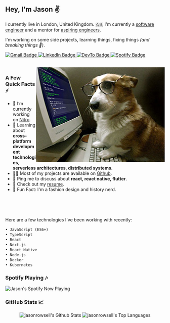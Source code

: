 <h2>Hey, I'm Jason ✌️</h2>

I currently live in London, United Kingdom. 🇬🇧 I'm currently a <a href=https://www.linkedin.com/in/jason-rowsell/>software engineer</a> and a mentor for <a href=https://makers.tech/>aspiring engineers</a>.<p/>
I'm working on some side projects, learning things, fixing things <i>(and breaking things 🤯)</i>.

<p>
 <a href="mailto: jasonrowsell@hotmail.co.uk">
  <img src="https://img.shields.io/badge/-Email-D14836?style=style=&amp&logo=gmail&logoColor=white" alt="Gmail Badge">
 </a> 
 <a href="https://www.linkedin.com/in/jason-rowsell/">
  <img src="https://img.shields.io/badge/-Jason%20Rowsell-0077B5?style=&amp;labelColor=0077B5&amp;logo=LinkedIn&amp;link=https://www.linkedin.com/in/jason-rowsell/" alt="LinkedIn Badge">
 </a>
 <a href="https://dev.to/jasonrowsell">
  <img src="https://img.shields.io/badge/-@jasonrowsell-0A0A0A?style=&amp;labelColor=0A0A0A&amp;logo=dev.to&amp;link=https://dev.to/jasonrowsell" alt="DevTo Badge">
 </a>
 <a href="https://open.spotify.com/user/saltnpepperyoo">
  <img src="https://img.shields.io/badge/-@Jason%20Rowsell-1ED760?for-the-badge&logo=spotify&logoColor=white" alt="Spotify Badge">
 </a>
</p>

</br>

<img src="https://github.com/jasonrowsell/jasonrowsell/blob/main/somedogcodingidk.jpg" alt="test test" align="right" height="300"/>

### A Few Quick Facts ⚡️

<ul>
<li>🔭 I’m currently working on <a href="https://github.com/jasonrowsell/NitroApp">Nitro</a>.</li>
 <li>🧐 Learning about <strong>cross-platform development technologies</strong>, <strong>serverless architectures</strong>, <strong>distributed systems</strong>.</li>
<li>👨‍💻 Most of my projects are available on <a href="https://github.com/jasonrowsell">Github</a>.</li>
<li>💬 Ping me to discuss about <strong>react, react native, flutter</strong>.</li>
<li>📙 Check out my <a href="">resume</a>.</li>
<li>🎉 Fun Fact: I'm a fashion design and history nerd.</li>
</ul>

</br>
</br>
</br>

Here are a few technologies I've been working with recently: 

    • JavaScript (ES6+)
    • TypeScript
    • React
    • Next.js
    • React Native
    • Node.js
    • Docker
    • Kubernetes

### Spotify Playing 🎶
 <img src="https://jasonrowsell-now-playing.vercel.app/api/spotify" alt="Jason's Spotify Now Playing" width="500"/>

### GitHub Stats 📈 

<p align="center">
    <img alt="jasonrowsell's Github Stats" src="https://github-readme-stats.vercel.app/api?username=jasonrowsell&show_icons=true&count_private=true&theme=react&hide_border=true&bg_color=0D1117" height="175"/></a>
  <img alt="jasonrowsell's Top Languages" src="https://github-readme-stats.vercel.app/api/top-langs/?username=jasonrowsell&langs_count=8&count_private=true&layout=compact&theme=react&hide_border=true&bg_color=0D1117&hide=html,css" height="175"/></a>
</p>

<!-- ## 🚀 My Top Projects

<p align="left">
  <a href="https://github.com/jasonrowsell/instagram-challenge"><img width="282" src="https://denvercoder1-github-readme-stats.vercel.app/api/pin/?username=jasonrowsell&repo=instagram-challenge&show_icons=false&count_private=true&theme=react&hide_border=true&bg_color=1F222A" alt="instagram-challenge"></a>
  <a href="https://github.com/jasonrowsell/discord-bot"><img width="282" src="https://denvercoder1-github-readme-stats.vercel.app/api/pin/?username=jasonrowsell&repo=discord-bot&show_icons=false&count_private=true&theme=react&hide_border=true&bg_color=1F222A" alt="discord-bot"></a>
  <a href="https://github.com/jasonrowsell/thermostat"><img width="282" src="https://denvercoder1-github-readme-stats.vercel.app/api/pin/?username=jasonrowsell&repo=thermostat&show_icons=false&count_private=true&theme=react&hide_border=true&bg_color=1F222A" alt="thermostat"></a>
  <a href="https://github.com/jasonrowsell/weather"><img width="282" src="https://denvercoder1-github-readme-stats.vercel.app/api/pin/?username=jasonrowsell&repo=weather&show_icons=false&count_private=true&theme=react&hide_border=true&bg_color=1F222A" alt="weather"></a>
  <a href="https://github.com/jasonrowsell/rps-challenge"><img width="282" src="https://denvercoder1-github-readme-stats.vercel.app/api/pin?username=jasonrowsell&repo=rps-challenge&show_icons=false&count_private=true&theme=react&hide_border=true&bg_color=1F222A" alt="rps-challenge"></a>
  <a href="https://github.com/jasonrowsell/bank-tech-test-ruby"><img width="282" src="https://denvercoder1-github-readme-stats.vercel.app/api/pin/?username=jasonrowsell&repo=bank-tech-test-ruby&show_icons=false&count_private=true&theme=react&hide_border=true&bg_color=1F222A" alt="bank-tech-test-ruby"></a>
</p> -->

